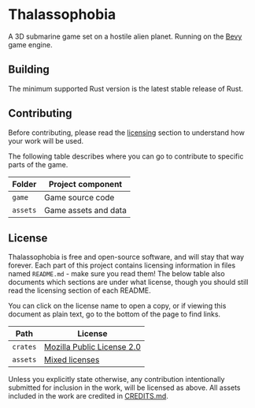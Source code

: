 # Thalassophobia
A 3D submarine game set on a hostile alien planet. Running on the [Bevy](https://bevyengine.org/) game engine.

## Building
The minimum supported Rust version is the latest stable release of Rust.

## Contributing
Before contributing, please read the [licensing](#license) section to understand how your work will be used.

The following table describes where you can go to contribute to specific parts of the game.

| Folder   | Project component    |
| -------- | -------------------- |
| `game`   | Game source code     |
| `assets` | Game assets and data |

## License
Thalassophobia is free and open-source software, and will stay that way forever. Each part of this project contains licensing information in files named `README.md` - make sure you read them! The below table also documents which sections are under what license, though you should still read the licensing section of each README.

You can click on the license name to open a copy, or if viewing this document as plain text, go to the bottom of the page to find links.

| Path     | License                                      |
| -------- | -------------------------------------------- |
| `crates` | [Mozilla Public License 2.0]                 |
| `assets` | [Mixed licenses][assets-licensing]           |

Unless you explicitly state otherwise, any contribution intentionally submitted for inclusion in the work, will be licensed as above. All assets included in the work are credited in [CREDITS.md](./CREDITS.md).

<!-- Read this file for more information about how the assets folder is licensed -->
[assets-licensing]: ./assets/README.md#license

<!-- Links to the licenses -->
[Mozilla Public License 2.0]: ./LICENSE-MPL
[Creative Commons BY-SA 4.0 License]: ./LICENSE-CC
